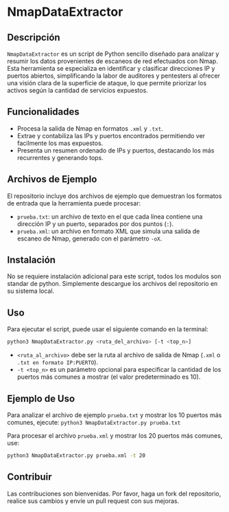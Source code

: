 # NmapDataExtractor


## Descripción
`NmapDataExtractor` es un script de Python sencillo diseñado para analizar y resumir los datos provenientes de escaneos de red efectuados con Nmap. Esta herramienta se especializa en identificar y clasificar direcciones IP y puertos abiertos, simplificando la labor de auditores y pentesters al ofrecer una visión clara de la superficie de ataque, lo que permite priorizar los activos según la cantidad de servicios expuestos.

## Funcionalidades
- Procesa la salida de Nmap en formatos `.xml` y `.txt`.
- Extrae y contabiliza las IPs y puertos encontrados permitiendo ver facilmente los mas expuestos.
- Presenta un resumen ordenado de IPs y puertos, destacando los más recurrentes y generando tops.

## Archivos de Ejemplo
El repositorio incluye dos archivos de ejemplo que demuestran los formatos de entrada que la herramienta puede procesar:
- `prueba.txt`: un archivo de texto en el que cada línea contiene una dirección IP y un puerto, separados por dos puntos (`:`).
- `prueba.xml`: un archivo en formato XML que simula una salida de escaneo de Nmap, generado con el parámetro `-oX`.

## Instalación
No se requiere instalación adicional para este script, todos los modulos son standar de python. Simplemente descargue los archivos del repositorio en su sistema local.

## Uso
Para ejecutar el script, puede usar el siguiente comando en la terminal:
```bash
python3 NmapDataExtractor.py <ruta_del_archivo> [-t <top_n>]
```

- `<ruta_al_archivo>` debe ser la ruta al archivo de salida de Nmap (`.xml` o `.txt en formato IP:PUERTO`).
- `-t <top_n>` es un parámetro opcional para especificar la cantidad de los puertos más comunes a mostrar (el valor predeterminado es 10).

## Ejemplo de Uso
Para analizar el archivo de ejemplo `prueba.txt` y mostrar los 10 puertos más comunes, ejecute:
`python3 NmapDataExtractor.py prueba.txt`

Para procesar el archivo `prueba.xml` y mostrar los 20 puertos más comunes, use:
```bash
python3 NmapDataExtractor.py prueba.xml -t 20
```

## Contribuir
Las contribuciones son bienvenidas. Por favor, haga un fork del repositorio, realice sus cambios y envíe un pull request con sus mejoras.
